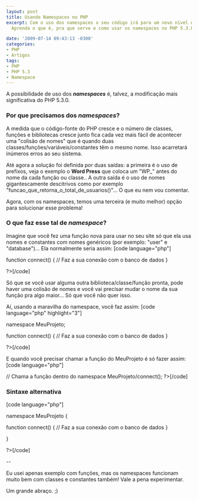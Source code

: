 ```yaml
---
layout: post
title: Usando Namespaces no PHP
excerpt: Com o uso dos namespaces o seu código irá para um novo nível de organização...
  Aprenda o que é, pra que serve e como usar os namespaces no PHP 5.3.0.

date: '2009-07-14 09:43:13 -0300'
categories:
- PHP
- Artigos
tags:
- PHP
- PHP 5.3
- Namespace
---
```

<p>A possibilidade de uso dos <em><strong>namespaces</strong></em> é, talvez, a modificação mais significativa do PHP 5.3.0.</p>
<h3>Por que precisamos dos <em>namespaces</em>?</h3>
<p>A medida que o código-fonte do PHP cresce e o número de classes, funções e bibliotecas cresce junto fica cada vez mais fácil de acontecer uma "colisão de nomes" que é quando duas classes/funções/variáveis/constantes têm o mesmo nome. Isso acarretará inúmeros erros ao seu sistema.</p>
<p>Até agora a solução foi definida por duas saídas: a primeira é o uso de prefixos, veja o exemplo o <strong>Word Press</strong> que coloca um "WP_" antes do nome da cada função ou classe.. A outra saída é o uso de nomes gigantescamente descitrivos como por exemplo "funcao_que_retorna_o_total_de_usuarios()"... O que eu nem vou comentar.</p>
<p>Agora, com os namespaces, temos uma terceira (e muito melhor) opção para solucionar esse problema!</p>
<h3>O que faz esse tal de <em>namespace</em>?</h3>
<p>Imagine que você fez uma função nova para usar no seu site só que ela usa nomes e constantes com nomes genéricos (por exemplo: "user" e "database")... Ela normalmente seria assim:
[code language="php"]<?php</p>
<p>function connect() {
	// Faz a sua conexão com o banco de dados
}</p>
<p>?>[/code]</p>
<p>Só que se você usar alguma outra biblioteca/classe/função pronta, pode haver uma colisão de nomes e você vai precisar mudar o nome da sua função pra algo maior... Só que você não quer isso.</p>
<p>Aí, usando a maravilha do namespace, você faz assim:
[code language="php" highlight="3"]<?php</p>
<p>namespace MeuProjeto;</p>
<p>function connect() {
	// Faz a sua conexão com o banco de dados
}</p>
<p>?>[/code]</p>
<p>E quando você precisar chamar a função do MeuProjeto é só fazer assim:
[code language="php"]<?php
	// Inclui o arquivo com a função
	include("conexao-MySQL.php");</p>
<p>	// Chama a função dentro do namespace
	MeuProjeto/connect();
?>[/code]</p>
<h3>Sintaxe alternativa</h3>
<p>[code language="php"]<?php</p>
<p>namespace MeuProjeto {</p>
<p>	function connect() {
		// Faz a sua conexão com o banco de dados
	}</p>
<p>}</p>
<p>?>[/code]</p>
<p>--</p>
<p>Eu usei apenas exemplo com funções, mas os namespaces funcionam muito bem com classes e constantes também! Vale a pena experimentar.</p>
<p>Um grande abraço. ;)</p>
